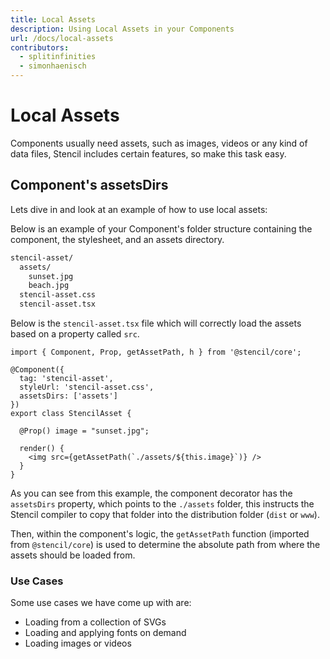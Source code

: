 ```yaml
---
title: Local Assets
description: Using Local Assets in your Components
url: /docs/local-assets
contributors:
  - splitinfinities
  - simonhaenisch
---
```


# Local Assets

Components usually need assets, such as images, videos or any kind of data files, Stencil includes certain features, so make this task easy.

## Component's assetsDirs

Lets dive in and look at an example of how to use local assets:

Below is an example of your Component's folder structure containing the component, the stylesheet, and an assets directory. 

```bash
stencil-asset/
  assets/
    sunset.jpg
    beach.jpg
  stencil-asset.css
  stencil-asset.tsx
```

Below is the `stencil-asset.tsx` file which will correctly load the assets based on a property called `src`. 

```tsx
import { Component, Prop, getAssetPath, h } from '@stencil/core';

@Component({
  tag: 'stencil-asset',
  styleUrl: 'stencil-asset.css',
  assetsDirs: ['assets']
})
export class StencilAsset {

  @Prop() image = "sunset.jpg";

  render() {
    <img src={getAssetPath(`./assets/${this.image}`)} />
  }
}
```

As you can see from this example, the component decorator has the `assetsDirs` property, which points to the `./assets` folder, this instructs the Stencil compiler to copy that folder into the distribution folder (`dist` or `www`).

Then, within the component's logic, the `getAssetPath` function (imported from `@stencil/core`) is used to determine the absolute path from where the assets should be loaded from.

### Use Cases

Some use cases we have come up with are:

- Loading from a collection of SVGs
- Loading and applying fonts on demand
- Loading images or videos
